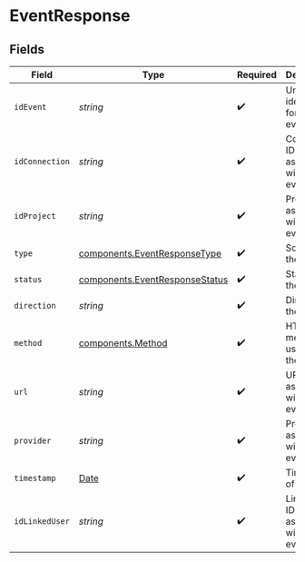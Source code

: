 # EventResponse


## Fields

| Field                                                                                         | Type                                                                                          | Required                                                                                      | Description                                                                                   | Example                                                                                       |
| --------------------------------------------------------------------------------------------- | --------------------------------------------------------------------------------------------- | --------------------------------------------------------------------------------------------- | --------------------------------------------------------------------------------------------- | --------------------------------------------------------------------------------------------- |
| `idEvent`                                                                                     | *string*                                                                                      | :heavy_check_mark:                                                                            | Unique identifier for the event                                                               | 123e4567-e89b-12d3-a456-426614174000                                                          |
| `idConnection`                                                                                | *string*                                                                                      | :heavy_check_mark:                                                                            | Connection ID associated with the event                                                       | 123e4567-e89b-12d3-a456-426614174001                                                          |
| `idProject`                                                                                   | *string*                                                                                      | :heavy_check_mark:                                                                            | Project ID associated with the event                                                          | 123e4567-e89b-12d3-a456-426614174002                                                          |
| `type`                                                                                        | [components.EventResponseType](../../models/components/eventresponsetype.md)                  | :heavy_check_mark:                                                                            | Scope of the event                                                                            | connection.created                                                                            |
| `status`                                                                                      | [components.EventResponseStatus](../../models/components/eventresponsestatus.md)              | :heavy_check_mark:                                                                            | Status of the event                                                                           | success                                                                                       |
| `direction`                                                                                   | *string*                                                                                      | :heavy_check_mark:                                                                            | Direction of the event                                                                        | 0                                                                                             |
| `method`                                                                                      | [components.Method](../../models/components/method.md)                                        | :heavy_check_mark:                                                                            | HTTP method used for the event                                                                | POST                                                                                          |
| `url`                                                                                         | *string*                                                                                      | :heavy_check_mark:                                                                            | URL associated with the event                                                                 | /crm/companies                                                                                |
| `provider`                                                                                    | *string*                                                                                      | :heavy_check_mark:                                                                            | Provider associated with the event                                                            | hubspot                                                                                       |
| `timestamp`                                                                                   | [Date](https://developer.mozilla.org/en-US/docs/Web/JavaScript/Reference/Global_Objects/Date) | :heavy_check_mark:                                                                            | Timestamp of the event                                                                        | 2024-10-01T12:00:00Z                                                                          |
| `idLinkedUser`                                                                                | *string*                                                                                      | :heavy_check_mark:                                                                            | Linked user ID associated with the event                                                      | 123e4567-e89b-12d3-a456-426614174003                                                          |